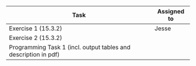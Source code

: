 | Task                                                                     | Assigned to |
|--------------------------------------------------------------------------|-------------|
| Exercise 1 (15.3.2)                                                      |        Jesse|
| Exercise 2  (15.3.2)                                                     |             |
| Programming Task 1 (incl. output tables and description in pdf)          |             | 
